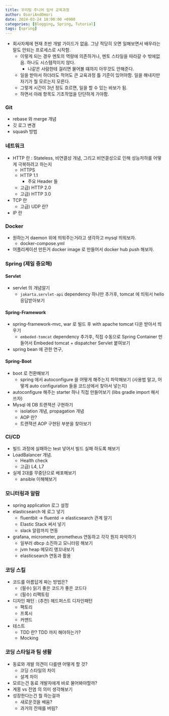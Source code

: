 ```yaml
---
title: 우리팀 주니어 입사 교육과정
author: OsoriAndOmori
date: 2024-03-24 18:00:00 +0900
categories: [Blogging, Spring, Tutorial]
tags: [spring]
---
```


- 회사자체에 현재 초반 개발 가이드가 없음. 그냥 적당히 오면 일해보면서 배우라는 말도 안되는 프로세스로 시작함.
  - 이렇게 되는 경우 멘토의 역량에 의존하거나, 멘토 스타일을 따라갈 수 밖에없음. 하나도 시스템적이지 않다.
    - 나같은 사람한테 걸리면 물어볼 떄까지 아무것도 안해준다.
  - 일을 받아서 하더라도 적어도 큰 교육과정 틀 기준이 있어야함. 일을 해내지만 자기가 뭘 모르는지 모른다.
  - 그렇게 시간이 3년 정도 흐르면, 일을 할 수 있는 바보가 됨.
  - 하면서 아래 항목도 기초작업을 단단하게 가야함.

### Git
- rebase 와 merge 개념
- 깃 로그 변경
- squash 방법

### 네트워크
- HTTP 란 : Stateless, 비연결성 개념, 그리고 비연결성으로 인해 성능저하를 어떻게 극복하려고 하는지
  - HTTPS
  - HTTP 1.1
    - 주요 Header 들
  - 고급) HTTP 2.0
  - 고급) HTTP 3.0
- TCP 란
  - 고급) UDP 란?
- IP 란

### Docker
- 원하는거 daemon 위에 띄워주는거라고 생각하고 mysql 띄워보자.
  - docker-compose.yml
- 어플리케이션 만든거 docker image 로 만들어서 docker hub push 해보자.

### Spring (제일 중요해)
#### Servlet
- servlet 의 개념알기
  - `jakarta.servlet-api` dependency 하나만 추가후, tomcat 에 띄워서 hello 응답받아보기
#### Spring-Framework
- spring-framework-mvc, war 로 빌드 후 with apache tomcat 다운 받아서 띄우기
  - `embeded-tomcat` dependency 추가후, 직접 수동으로 Spring Container 만들어서 Embeded tomcat + dispatcher Servlet 붙여보기
- spring bean 에 관한 연구,
#### Spring-Boot
- boot 로 전환해보기
  - spring 에서 autoconfigure 을 어떻게 해주는지 파악해보기 (사용법 말고, 어떻게 auto configuration 들을 코드상에서 찾아서 넣는지)
- autoconfigure 해주는 starter 하나 직접 만들어보기 (libs gradle import 해서 쓰자)
- Mysql 에 DB 트랜잭션 구현하기
  - isolation 개념, propagation 개념
  - AOP 란?
  - 트랜잭션 AOP 구현된 부분을 찾아보기

### CI/CD
- 빌드 과정에 실패하는 test 넣어서 빌드 실패 하도록 해보기
- LoadBalancer 개념.
  - Health check
  - 고급) L4, L7
- 실제 2대를 무중단으로 배포해보기
  - ansible 이해해보기

### 모니터링과 알람
- spring application 로그 설정
- elasticsearch 에 로그 넣기
  - fluentbit -> fluentd -> elasticsearch 관계 알기
  - Elastic Stack 써서 넣기
  - slack 알람까지 연동
- grafana, micrometer, prometheus 연동하고 각각 뭔지 파악하기
  - 일부러 dbcp 소진하고 모니터링 해보기
  - jvm heap 메모리 앵꼬내보기
  - elasticsearch 연동과 활용

### 코딩 스킬
- 코드를 아름답게 짜는 방법은?
  - (필수) 읽기 좋은 코드가 좋은 코드다
  - (필수) 리팩토링
- 디자인 패턴 : (추천) 헤드퍼스트 디자인패턴
  - 팩토리
  - 프록시
  - 커맨드
- 테스트
  - TDD 란? TDD 까지 해야하는가?
  - Mocking

### 코딩 스타일과 팀 생활
- 동료와 개발 의견이 다를땐 어떻게 할 것?
  - 코딩 스타일의 차이
  - 설계 차이
- 모르는건 동료 개발자에게 바로 물어봐야할까?
- 계몽 vs 전염 의 의미 생각해보기
- 성장한다는건 뭘 하는걸까
  - 새로운것을 배움?
  - 과거의 잔재를 버림?
